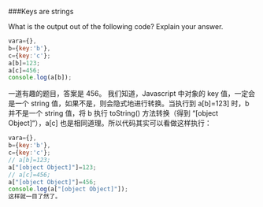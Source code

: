 
###Keys are strings

What is the output out of the following code? Explain your answer.
```js
vara={},
b={key:'b'},
c={key:'c'};
a[b]=123;
a[c]=456;
console.log(a[b]);
```
一道有趣的题目，答案是 456。
我们知道，Javascript 中对象的 key 值，一定会是一个 string 值，如果不是，则会隐式地进行转换。当执行到 a[b]=123] 时，b 并不是一个 string 值，将 b 执行 toString() 方法转换（得到 “[object Object]“），a[c] 也是相同道理。所以代码其实可以看做这样执行：
```js
vara={},
b={key:'b'},
c={key:'c'};
// a[b]=123;
a["[object Object]"]=123;
// a[c]=456;
a["[object Object]"]=456;
console.log(a["[object Object]"]);
这样就一目了然了。
```